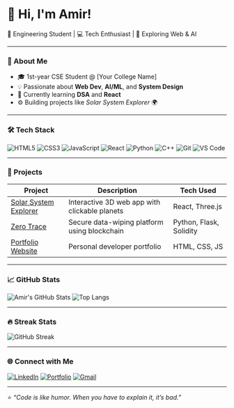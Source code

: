 # 👋 Hi, I'm Amir!  
🚀 Engineering Student | 💻 Tech Enthusiast | 🌌 Exploring Web & AI  

---

### 🧩 About Me
- 🎓 1st-year CSE Student @ [Your College Name]
- 💡 Passionate about **Web Dev**, **AI/ML**, and **System Design**
- 🧠 Currently learning **DSA** and **React**
- ⚙️ Building projects like *Solar System Explorer* 🌍

---

### 🛠️ Tech Stack
![HTML5](https://img.shields.io/badge/-HTML5-E34F26?logo=html5&logoColor=white)
![CSS3](https://img.shields.io/badge/-CSS3-1572B6?logo=css3)
![JavaScript](https://img.shields.io/badge/-JavaScript-F7DF1E?logo=javascript)
![React](https://img.shields.io/badge/-React-61DAFB?logo=react)
![Python](https://img.shields.io/badge/-Python-3776AB?logo=python)
![C++](https://img.shields.io/badge/-C++-00599C?logo=cplusplus)
![Git](https://img.shields.io/badge/-Git-F05032?logo=git)
![VS Code](https://img.shields.io/badge/-VS%20Code-0078D4?logo=visualstudiocode)

---

### 🚀 Projects
| Project | Description | Tech Used |
|----------|--------------|------------|
| [Solar System Explorer](https://github.com/AmirAnzar/solar-system-explorer) | Interactive 3D web app with clickable planets | React, Three.js |
| [Zero Trace](https://github.com/AmirAnzar/zero-trace) | Secure data-wiping platform using blockchain | Python, Flask, Solidity |
| [Portfolio Website](https://github.com/AmirAnzar/portfolio) | Personal developer portfolio | HTML, CSS, JS |

---

### 📈 GitHub Stats
![Amir's GitHub Stats](https://github-readme-stats.vercel.app/api?username=AmirAnzar&show_icons=true&theme=radical)
![Top Langs](https://github-readme-stats.vercel.app/api/top-langs/?username=AmirAnzar&layout=compact&theme=radical)

---

### 🔥 Streak Stats
![GitHub Streak](https://streak-stats.demolab.com?user=AmirAnzar&theme=radical)

---

### 🌐 Connect with Me
[![LinkedIn](https://img.shields.io/badge/-LinkedIn-blue?logo=linkedin)](https://linkedin.com/in/yourprofile)
[![Portfolio](https://img.shields.io/badge/-Portfolio-black?logo=vercel)](https://yourportfolio.com)
[![Gmail](https://img.shields.io/badge/-Gmail-D14836?logo=gmail&logoColor=white)](mailto:yourmail@gmail.com)

---

⭐️ *“Code is like humor. When you have to explain it, it’s bad.”*
